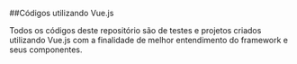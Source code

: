 ##Códigos utilizando Vue.js

Todos os códigos deste repositório são de testes e projetos criados utilizando Vue.js com a finalidade de melhor entendimento do framework e seus componentes. 
